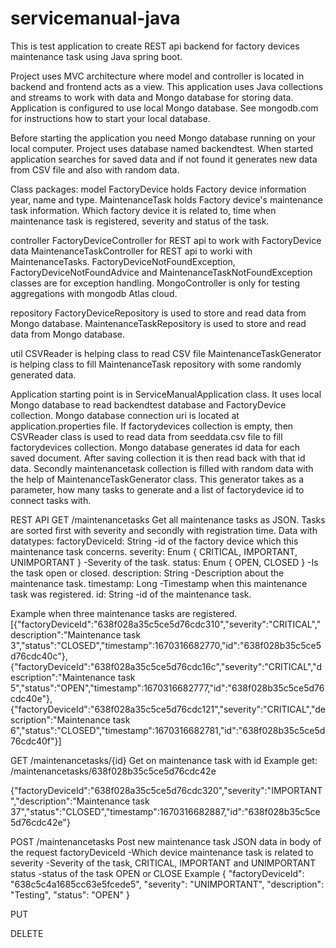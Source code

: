 # servicemanual-java

This is test application to create REST api backend for factory devices maintenance task using Java spring boot.

Project uses MVC architecture where model and controller is located in backend and frontend acts as a view.
This application uses Java collections and streams to work with data and Mongo database for storing data.
Application is configured to use local Mongo database. See mongodb.com for instructions how to start your local database.

Before starting the application you need Mongo database running on your local computer.
Project uses database named backendtest. When started application searches for saved data and if not found it generates new data from CSV file and also with random data.



Class packages:
model 
    FactoryDevice holds Factory device information year, name and type.
    MaintenanceTask holds Factory device's maintenance task information. Which factory device it is related to, time when maintenance task is registered, severity and status of the task.

controller
    FactoryDeviceController for REST api to work with FactoryDevice data
    MaintenanceTaskController for REST api to worki with MaintenanceTasks.
    FactoryDeviceNotFoundException, FactoryDeviceNotFoundAdvice and MaintenanceTaskNotFoundException classes are for exception handling.
    MongoController is only for testing aggregations with mongodb Atlas cloud.

repository
    FactoryDeviceRepository is used to store and read data from Mongo database.
    MaintenanceTaskRepository is used to store and read data from Mongo database.

util
    CSVReader is helping class to read CSV file
    MaintenanceTaskGenerator is helping class to fill MaintenanceTask repository with some randomly generated data.


Application starting point is in ServiceManualApplication class.
It uses local Mongo database to read backendtest database and FactoryDevice collection. Mongo database connection uri is located at application.properties file. If factorydevices collection is empty, then CSVReader class is used to read data from seeddata.csv file to fill factorydevices collection. Mongo database generates id data for each saved document. After saving collection it is then read back with that id data.
Secondly maintenancetask collection is filled with random data with the help of MaintenanceTaskGenerator class. This generator takes as a parameter, how many tasks to generate and a list of factorydevice id to connect tasks with.


REST API
GET
/maintenancetasks
Get all maintenance tasks as JSON.
Tasks are sorted first with severity and secondly with registration time.
Data with datatypes:
factoryDeviceId: String -id of the factory device which this maintenance task concerns.
severity: Enum { CRITICAL, IMPORTANT, UNIMPORTANT } -Severity of the task.
status: Enum { OPEN, CLOSED } -Is the task open or closed.
description: String -Description about the maintenance task.
timestamp: Long -Timestamp when this maintenance task was registered.
id: String -id of the maintenance task.

Example when three maintenance tasks are registered.
[{"factoryDeviceId":"638f028a35c5ce5d76cdc310","severity":"CRITICAL","description":"Maintenance task 3","status":"CLOSED","timestamp":1670316682770,"id":"638f028b35c5ce5d76cdc40c"},
{"factoryDeviceId":"638f028a35c5ce5d76cdc16c","severity":"CRITICAL","description":"Maintenance task 5","status":"OPEN","timestamp":1670316682777,"id":"638f028b35c5ce5d76cdc40e"},
{"factoryDeviceId":"638f028a35c5ce5d76cdc121","severity":"CRITICAL","description":"Maintenance task 6","status":"CLOSED","timestamp":1670316682781,"id":"638f028b35c5ce5d76cdc40f"}]

GET
/maintenancetasks/{id}
Get on maintenance task with id
Example
get: /maintenancetasks/638f028b35c5ce5d76cdc42e

{"factoryDeviceId":"638f028a35c5ce5d76cdc320","severity":"IMPORTANT","description":"Maintenance task 37","status":"CLOSED","timestamp":1670316682887,"id":"638f028b35c5ce5d76cdc42e"}

POST
/maintenancetasks
Post new maintenance task
JSON data in body of the request
factoryDeviceId -Which device maintenance task is related to
severity -Severity of the task, CRITICAL, IMPORTANT and UNIMPORTANT
status -status of the task OPEN or CLOSE
Example
{
    "factoryDeviceId": "638c5c4a1685cc63e5fcede5",
    "severity": "UNIMPORTANT",
    "description": "Testing",
    "status": "OPEN"
}

PUT

DELETE



